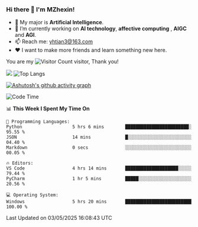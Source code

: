 ### Hi there 👋 I'm MZhexin!

- 💬 My major is **Artificial Intelligence**.
- 🔭 I’m currently working on **AI technology**, **affective computing** , **AIGC** and **AGI**.
- 📫 Reach me: <yhtian3@163.com>
- :heart: I want to make more friends and learn something new here.

You are my ![Visitor Count](https://profile-counter.glitch.me/MZhexin/count.svg) visitor, Thank you!

 ![](https://github-readme-stats.vercel.app/api?username=MZhexin&show_icons=true&theme=transparent) ![Top Langs](https://github-readme-stats.vercel.app/api/top-langs/?username=MZhexin&layout=compact&theme=tokyonight) 

[![Ashutosh's github activity graph](https://github-readme-activity-graph.vercel.app/graph?username=MZhexin)](https://github.com/ashutosh00710/github-readme-activity-graph)



<!--START_SECTION:waka-->
![Code Time](http://img.shields.io/badge/Code%20Time-385%20hrs%2014%20mins-blue)

📊 **This Week I Spent My Time On** 

```text
💬 Programming Languages: 
Python                   5 hrs 6 mins        ████████████████████████░   95.55 % 
JSON                     14 mins             █░░░░░░░░░░░░░░░░░░░░░░░░   04.40 % 
Markdown                 0 secs              ░░░░░░░░░░░░░░░░░░░░░░░░░   00.05 % 

🔥 Editors: 
VS Code                  4 hrs 14 mins       ████████████████████░░░░░   79.44 % 
PyCharm                  1 hr 5 mins         █████░░░░░░░░░░░░░░░░░░░░   20.56 % 

💻 Operating System: 
Windows                  5 hrs 20 mins       █████████████████████████   100.00 % 
```


 Last Updated on 03/05/2025 16:08:43 UTC
<!--END_SECTION:waka-->


